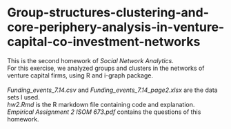 # Group-structures-clustering-and-core-periphery-analysis-in-venture-capital-co-investment-networks
This is the second homework of _Social Network Analytics_.
</br>For this exercise, we analyzed groups and clusters in the networks of venture capital firms, using R and i-graph package.
</br></br>_Funding_events_7.14.csv_ and _Funding_events_7.14_page2.xlsx_ are the data sets I used.
</br>_hw2.Rmd_ is the R markdown file containing code and explanation.
</br>_Empirical Assignment 2 ISOM 673.pdf_ contains the questions of this homework.
